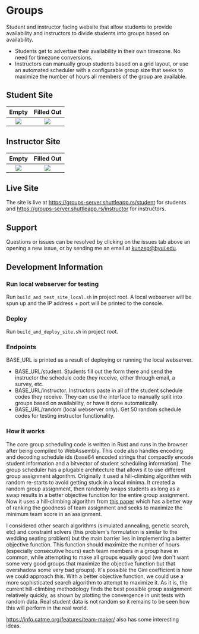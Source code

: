 # Groups
Student and instructor facing website that allow students to provide availability and instructors to divide students into groups based on availability.

* Students get to advertise their availability in their own timezone. No need for timezone conversions.
* Instructors can manually group students based on a grid layout, or use an automated scheduler with a configurable group size that seeks to maximize the number of hours all members of the group are available.

## Student Site
Empty           |  Filled Out
:-------------------------:|:-------------------------:
![](https://user-images.githubusercontent.com/10914093/169444643-27cbbf38-682b-45a1-b22c-9d5b0d93f5f9.png)  |  ![](https://user-images.githubusercontent.com/10914093/169444640-6ec85094-93fc-42e8-9acc-985d88261cf6.png)

## Instructor Site
Empty           |  Filled Out
:-------------------------:|:-------------------------:
![](https://user-images.githubusercontent.com/10914093/169445317-185c2eb1-2d6c-472e-92c4-6f87e5070017.png)  |  ![](https://user-images.githubusercontent.com/10914093/169445327-ad1476fa-6719-469c-8653-80de64549bfe.png)

## Live Site
The site is live at https://groups-server.shuttleapp.rs/student for students and https://groups-server.shuttleapp.rs/instructor for instructors.

## Support
Questions or issues can be resolved by clicking on the issues tab above an opening a new issue, or by sending me an email at kunzep@byui.edu.

## Development Information

### Run local webserver for testing
Run `build_and_test_site_local.sh` in project root. A local webserver will be spun up and the IP address + port will be printed to the console.

### Deploy
Run `build_and_deploy_site.sh` in project root.

### Endpoints
BASE_URL is printed as a result of deploying or running the local webserver.
* BASE_URL/student. Students fill out the form there and send the instructor the schedule code they receive, either through email, a survey, etc.
* BASE_URL/instructor. Instructors paste in all of the student schedule codes they receive. They can use the interface to manually split into groups based on availability, or have it done automatically.
* BASE_URL/random (local webserver only). Get 50 random schedule codes for testing instructor functionality.

### How it works
The core group scheduling code is written in Rust and runs in the browser after being compiled to WebAssembly. This code also handles encoding and decoding schedule ids (base64 encoded strings that compactly encode student information and a bitvector of student scheduling information). The group scheduler has a plugable architecture that allows it to use different group assignment algorithm. Originally it used a hill-climbing algorithm with random re-starts to avoid getting stuck in a local minima. It created a random group assignment, then randomly swaps students as long as a swap results in a better objective function for the entire group assignment. Now it uses a hill-climbing algorithm from [this paper](https://www.researchgate.net/publication/258239070_Design_and_validation_of_a_web-based_system_for_assigning_members_to_teams_using_instructor-specified_criteria) which has a better way of ranking the goodness of team assignment and seeks to maximize the minimum team score in an assignment.

I considered other search algorithms (simulated annealing, genetic search, etc) and constraint solvers (this problem's formulation is similar to the wedding seating problem) but the main barrier lies in implementing a better objective function. This function should maximize the number of hours (especially consecutive hours) each team members in a group have in common, while attempting to make all groups equally good (we don't want some very good groups that maximize the objective function but that overshadow some very bad groups). It's possible the Gini coefficient is how we could approach this. With a better objective function, we could use a more sophisticated search algorithm to attempt to maximize it. As it is, the current hill-climbing methodology finds the best possible group assignment relatively quickly, as shown by plotting the convergence in unit tests with random data. Real student data is not random so it remains to be seen how this will perform in the real world.
  
https://info.catme.org/features/team-maker/ also has some interesting ideas.
